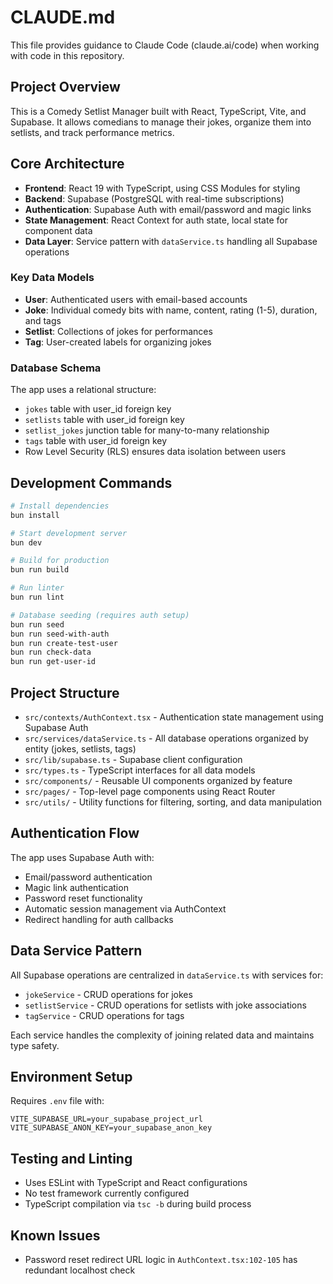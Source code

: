 # CLAUDE.md

This file provides guidance to Claude Code (claude.ai/code) when working with code in this repository.

## Project Overview

This is a Comedy Setlist Manager built with React, TypeScript, Vite, and Supabase. It allows comedians to manage their jokes, organize them into setlists, and track performance metrics.

## Core Architecture

- **Frontend**: React 19 with TypeScript, using CSS Modules for styling
- **Backend**: Supabase (PostgreSQL with real-time subscriptions)
- **Authentication**: Supabase Auth with email/password and magic links
- **State Management**: React Context for auth state, local state for component data
- **Data Layer**: Service pattern with `dataService.ts` handling all Supabase operations

### Key Data Models

- **User**: Authenticated users with email-based accounts
- **Joke**: Individual comedy bits with name, content, rating (1-5), duration, and tags
- **Setlist**: Collections of jokes for performances
- **Tag**: User-created labels for organizing jokes

### Database Schema

The app uses a relational structure:
- `jokes` table with user_id foreign key
- `setlists` table with user_id foreign key  
- `setlist_jokes` junction table for many-to-many relationship
- `tags` table with user_id foreign key
- Row Level Security (RLS) ensures data isolation between users

## Development Commands

```bash
# Install dependencies
bun install

# Start development server
bun dev

# Build for production
bun run build

# Run linter
bun run lint

# Database seeding (requires auth setup)
bun run seed
bun run seed-with-auth
bun run create-test-user
bun run check-data
bun run get-user-id
```

## Project Structure

- `src/contexts/AuthContext.tsx` - Authentication state management using Supabase Auth
- `src/services/dataService.ts` - All database operations organized by entity (jokes, setlists, tags)
- `src/lib/supabase.ts` - Supabase client configuration
- `src/types.ts` - TypeScript interfaces for all data models
- `src/components/` - Reusable UI components organized by feature
- `src/pages/` - Top-level page components using React Router
- `src/utils/` - Utility functions for filtering, sorting, and data manipulation

## Authentication Flow

The app uses Supabase Auth with:
- Email/password authentication
- Magic link authentication  
- Password reset functionality
- Automatic session management via AuthContext
- Redirect handling for auth callbacks

## Data Service Pattern

All Supabase operations are centralized in `dataService.ts` with services for:
- `jokeService` - CRUD operations for jokes
- `setlistService` - CRUD operations for setlists with joke associations
- `tagService` - CRUD operations for tags

Each service handles the complexity of joining related data and maintains type safety.

## Environment Setup

Requires `.env` file with:
```
VITE_SUPABASE_URL=your_supabase_project_url
VITE_SUPABASE_ANON_KEY=your_supabase_anon_key
```

## Testing and Linting

- Uses ESLint with TypeScript and React configurations
- No test framework currently configured
- TypeScript compilation via `tsc -b` during build process

## Known Issues

- Password reset redirect URL logic in `AuthContext.tsx:102-105` has redundant localhost check
